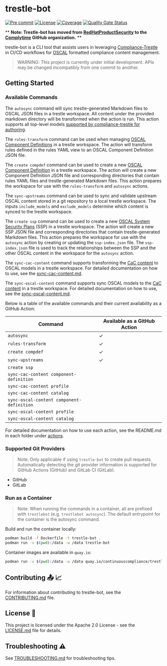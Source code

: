# trestle-bot

[![Pre commit](https://img.shields.io/badge/pre--commit-enabled-brightgreen?logo=pre-commit&logoColor=white)](https://github.com/pre-commit/pre-commit)
[![License](https://img.shields.io/badge/license-apache-blue.svg)](http://www.apache.org/licenses/LICENSE-2.0.html)
[![Coverage](https://sonarcloud.io/api/project_badges/measure?project=rh-psce_trestle-bot&metric=coverage)](https://sonarcloud.io/summary/new_code?id=rh-psce_trestle-bot)
[![Quality Gate Status](https://sonarcloud.io/api/project_badges/measure?project=rh-psce_trestle-bot&metric=alert_status)](https://sonarcloud.io/summary/new_code?id=rh-psce_trestle-bot)


** **Note: Trestle-bot has moved from [RedHatProductSecurity](https://github.com/RedHatProductSecurity/) to the [Complytime](https://github.com/complytime/) GitHub organization.** **

trestle-bot is a CLI tool that assists users in leveraging [Compliance-Trestle](https://github.com/oscal-compass/compliance-trestle) in CI/CD workflows for [OSCAL](https://github.com/usnistgov/OSCAL) formatted compliance content management.

> WARNING: This project is currently under initial development. APIs may be changed incompatibly from one commit to another.

## Getting Started

### Available Commands

The `autosync` command will sync trestle-generated Markdown files to OSCAL JSON files in a trestle workspace. All content under the provided markdown directory will be transformed when the action is run. This action supports all top-level models [supported by compliance-trestle for authoring](https://oscal-compass.github.io/compliance-trestle/tutorials/ssp_profile_catalog_authoring/ssp_profile_catalog_authoring/).

The `rules-transform` command can be used when managing [OSCAL Component Definitions](https://pages.nist.gov/OSCAL-Reference/models/v1.1.1/component-definition/json-outline/) in a trestle workspace. The action will transform rules defined in the rules YAML view to an OSCAL Component Definition JSON file.

The `create compdef` command can be used to create a new [OSCAL Component Definition](https://pages.nist.gov/OSCAL-Reference/models/v1.1.1/component-definition/json-outline/) in a trestle workspace. The action will create a new Component Definition JSON file and corresponding directories that contain rules YAML files and trestle-generated Markdown files. This action prepares the workspace for use with the `rules-transform` and `autosync` actions.

The `sync-upstreams` command can be used to sync and validate upstream OSCAL content stored in a git repository to a local trestle workspace. The inputs `include_models` and `exclude_models` determine which content is synced to the trestle workspace.

The `create ssp` command can be used to create a new [OSCAL System Security Plans](https://pages.nist.gov/OSCAL-Reference/models/v1.1.1/system-security-plan/json-outline/) (SSP) in a trestle workspace. The action will create a new SSP JSON file and corresponding directories that contain trestle-generated Markdown files. This action prepares the workspace for use with the `autosync` action by creating or updating the `ssp-index.json` file. The `ssp-index.json` file is used to track the relationships between the SSP and the other OSCAL content in the workspace for the `autosync` action.

The `sync-cac-content` command supports transforming the [CaC content](https://github.com/ComplianceAsCode/content) to OSCAL models in a trestle workspace. For detailed documentation on how to use, see the [sync-cac-content.md](./docs/tutorials/sync-cac-content.md).  

The `sync-oscal-content` command supports sync OSCAL models to the [CaC content](https://github.com/ComplianceAsCode/content) in a trestle workspace. For detailed documentation on how to use, see the [sync-oscal-content.md](./docs/tutorials/sync-oscal-content.md).  


Below is a table of the available commands and their current availability as a GitHub Action:

| Command                                   | Available as a GitHub Action |
|-------------------------------------------|------------------------------|
| `autosync`                                | &#10003;                     |
| `rules-transform`                         | &#10003;                     |                   
| `create compdef`                          | &#10003;                     |
| `sync-upstreams`                          | &#10003;                     |
| `create ssp`                              |                              |
| `sync-cac-content component-definition`   |                              |
| `sync-cac-content profile`                |                              |
| `sync-cac-content catalog`                |                              |
| `sync-oscal-content component-definition` |                              |
| `sync-oscal-content profile`              |                              |
| `sync-oscal-content catalog`              |                              |


For detailed documentation on how to use each action, see the README.md in each folder under [actions](./actions/).


### Supported Git Providers

> Note: Only applicable if using `trestle-bot` to create pull requests. Automatically detecting the git
provider information is supported for GitHub Actions (GitHub) and GitLab CI (GitLab).

- GitHub
- GitLab

### Run as a Container

> Note: When running the commands in a container, all are prefixed with `trestlebot` (e.g. `trestlebot autosync`). The default entrypoint for the container is the autosync command.

Build and run the container locally:

```bash
podman build -f Dockerfile -t trestle-bot .
podman run -v $(pwd):/data -w /data trestle-bot
```

Container images are available in `quay.io`:

```bash
podman run -v $(pwd):/data -w /data quay.io/continuouscompliance/trestle-bot:<tag>
```

## Contributing :outbox_tray: :chart_with_upwards_trend:

For information about contributing to trestle-bot, see the [CONTRIBUTING.md](./CONTRIBUTING.md) file.

## License :page_facing_up:

This project is licensed under the Apache 2.0 License - see the [LICENSE.md](LICENSE) file for details.

## Troubleshooting :warning:

See [TROUBLESHOOTING.md](./TROUBLESHOOTING.md) for troubleshooting tips.
